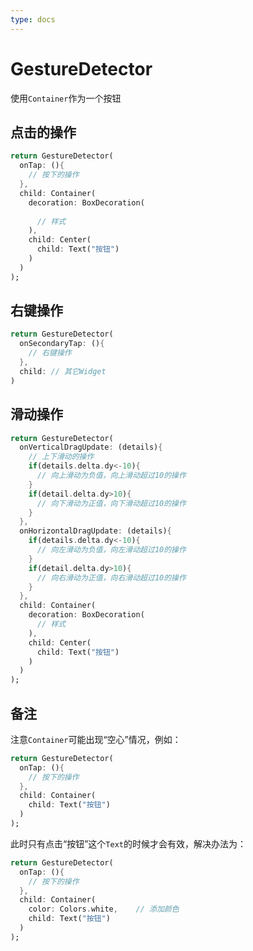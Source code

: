 ```yaml
---
type: docs
---
```


# GestureDetector

使用`Container`作为一个按钮

## 点击的操作

```dart
return GestureDetector(
  onTap: (){
    // 按下的操作
  },
  child: Container(
    decoration: BoxDecoration(
      
      // 样式
    ),
    child: Center(
      child: Text("按钮")
    )
  )
);
```

## 右键操作

```dart
return GestureDetector(
  onSecondaryTap: (){
    // 右键操作
  },
  child: // 其它Widget
)
```

## 滑动操作

```dart
return GestureDetector(
  onVerticalDragUpdate: (details){
    // 上下滑动的操作
    if(details.delta.dy<-10){
      // 向上滑动为负值，向上滑动超过10的操作
    }
    if(detail.delta.dy>10){
      // 向下滑动为正值，向下滑动超过10的操作
    }
  },
  onHorizontalDragUpdate: (details){
    if(details.delta.dy<-10){
      // 向左滑动为负值，向左滑动超过10的操作
    }
    if(detail.delta.dy>10){
      // 向右滑动为正值，向右滑动超过10的操作
    }
  },
  child: Container(
    decoration: BoxDecoration(
      // 样式
    ),
    child: Center(
      child: Text("按钮")
    )
  )
);
```

## 备注

注意`Container`可能出现“空心”情况，例如：

```dart
return GestureDetector(
  onTap: (){
    // 按下的操作
  },
  child: Container(
    child: Text("按钮")
  )
);
```

此时只有点击“按钮”这个`Text`的时候才会有效，解决办法为：

```dart
return GestureDetector(
  onTap: (){
    // 按下的操作
  },
  child: Container(
    color: Colors.white,	// 添加颜色
    child: Text("按钮")
  )
);
```

